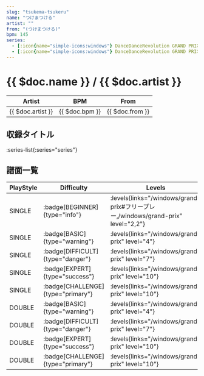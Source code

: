 ```yaml
---
slug: "tsukema-tsukeru"
name: "つけまつける"
artist: ""
from: "(つけまつける)"
bpm: 145
series:
  - [:icon{name="simple-icons:windows"} DanceDanceRevolution GRAND PRIX (フリープレー)](/windows/grand-prix#フリープレー)
  - [:icon{name="simple-icons:windows"} DanceDanceRevolution GRAND PRIX (グランプリプレー)](/windows/grand-prix)
---
```


# {{ $doc.name }} / {{ $doc.artist }}

|Artist|BPM|From|
|------|---|----|
|{{ $doc.artist }}|{{ $doc.bpm }}|{{ $doc.from }}|

## 収録タイトル

:series-list{:series="series"}

## 譜面一覧

|PlayStyle|Difficulty|Levels|Notes|Movie|
|---------|----------|------|-----|-----|
|SINGLE| :badge[BEGINNER]{type="info"}| :levels{links="/windows/grand-prix#フリープレー,/windows/grand-prix" level="2,2"}|97/0||
|SINGLE| :badge[BASIC]{type="warning"}| :levels{links="/windows/grand-prix" level="4"}|153/9||
|SINGLE| :badge[DIFFICULT]{type="danger"}| :levels{links="/windows/grand-prix" level="7"}|235/7||
|SINGLE| :badge[EXPERT]{type="success"}| :levels{links="/windows/grand-prix" level="10"}|300/19||
|SINGLE| :badge[CHALLENGE]{type="primary"}| :levels{links="/windows/grand-prix" level="10"}|276/11(28)||
|DOUBLE| :badge[BASIC]{type="warning"}| :levels{links="/windows/grand-prix" level="4"}|149/13||
|DOUBLE| :badge[DIFFICULT]{type="danger"}| :levels{links="/windows/grand-prix" level="7"}|235/7||
|DOUBLE| :badge[EXPERT]{type="success"}| :levels{links="/windows/grand-prix" level="10"}|300/19||
|DOUBLE| :badge[CHALLENGE]{type="primary"}| :levels{links="/windows/grand-prix" level="10"}|281/19(23)||
